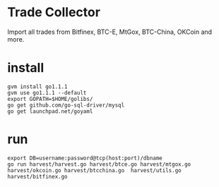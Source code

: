 # Trade Collector
Import all trades from Bitfinex, BTC-E, MtGox, BTC-China, OKCoin and more.

# install
```
gvm install go1.1.1
gvm use go1.1.1 --default
export GOPATH=$HOME/golibs/
go get github.com/go-sql-driver/mysql
go get launchpad.net/goyaml
```

# run
```
export DB=username:password@tcp(host:port)/dbname
go run harvest/harvest.go harvest/btce.go harvest/mtgox.go  harvest/okcoin.go harvest/btcchina.go  harvest/utils.go harvest/bitfinex.go
```
